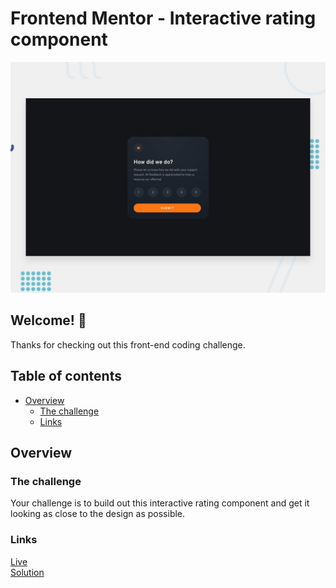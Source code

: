 # Frontend Mentor - Interactive rating component

![Design preview for the Interactive rating component coding challenge](./design/desktop-preview.jpg)

## Welcome! 👋
Thanks for checking out this front-end coding challenge.
## Table of contents
- [Overview](#overview)
  - [The challenge](#the-challenge)
  - [Links](#links)

## Overview

### The challenge
Your challenge is to build out this interactive rating component and get it looking as close to the design as possible.

### Links
[Live](https://tczr.github.io/frontEndMentor-challenges/interactive-rating-component-main)<br>
[Solution](https://www.frontendmentor.io/solutions/interactive-rating-component-CVulIdeByb)
